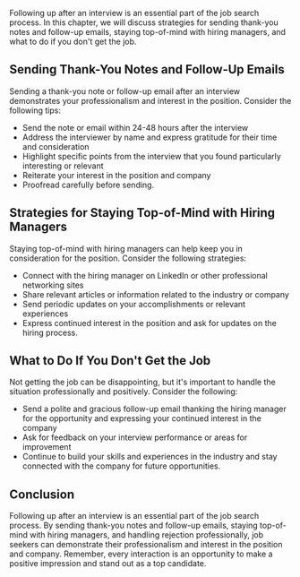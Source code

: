 
Following up after an interview is an essential part of the job search process. In this chapter, we will discuss strategies for sending thank-you notes and follow-up emails, staying top-of-mind with hiring managers, and what to do if you don't get the job.

Sending Thank-You Notes and Follow-Up Emails
--------------------------------------------

Sending a thank-you note or follow-up email after an interview demonstrates your professionalism and interest in the position. Consider the following tips:

* Send the note or email within 24-48 hours after the interview
* Address the interviewer by name and express gratitude for their time and consideration
* Highlight specific points from the interview that you found particularly interesting or relevant
* Reiterate your interest in the position and company
* Proofread carefully before sending.

Strategies for Staying Top-of-Mind with Hiring Managers
-------------------------------------------------------

Staying top-of-mind with hiring managers can help keep you in consideration for the position. Consider the following strategies:

* Connect with the hiring manager on LinkedIn or other professional networking sites
* Share relevant articles or information related to the industry or company
* Send periodic updates on your accomplishments or relevant experiences
* Express continued interest in the position and ask for updates on the hiring process.

What to Do If You Don't Get the Job
-----------------------------------

Not getting the job can be disappointing, but it's important to handle the situation professionally and positively. Consider the following:

* Send a polite and gracious follow-up email thanking the hiring manager for the opportunity and expressing your continued interest in the company
* Ask for feedback on your interview performance or areas for improvement
* Continue to build your skills and experiences in the industry and stay connected with the company for future opportunities.

Conclusion
----------

Following up after an interview is an essential part of the job search process. By sending thank-you notes and follow-up emails, staying top-of-mind with hiring managers, and handling rejection professionally, job seekers can demonstrate their professionalism and interest in the position and company. Remember, every interaction is an opportunity to make a positive impression and stand out as a top candidate.
